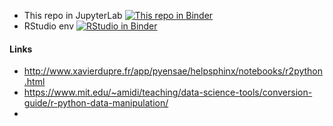 
* This repo in JupyterLab [![This repo in Binder](https://mybinder.org/badge_logo.svg)](https://mybinder.org/v2/gh/teator/test-env/HEAD)
* RStudio env [![RStudio in Binder](https://mybinder.org/badge_logo.svg)](http://mybinder.org/v2/gh/binder-examples/r/master?urlpath=rstudio)


#### Links
* http://www.xavierdupre.fr/app/pyensae/helpsphinx/notebooks/r2python.html
* https://www.mit.edu/~amidi/teaching/data-science-tools/conversion-guide/r-python-data-manipulation/
* 
